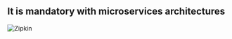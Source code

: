 ## It is mandatory with microservices architectures

![Zipkin](https://jntakpe.github.io/dxp-training/resources/images/reactive_zipkin.png)

